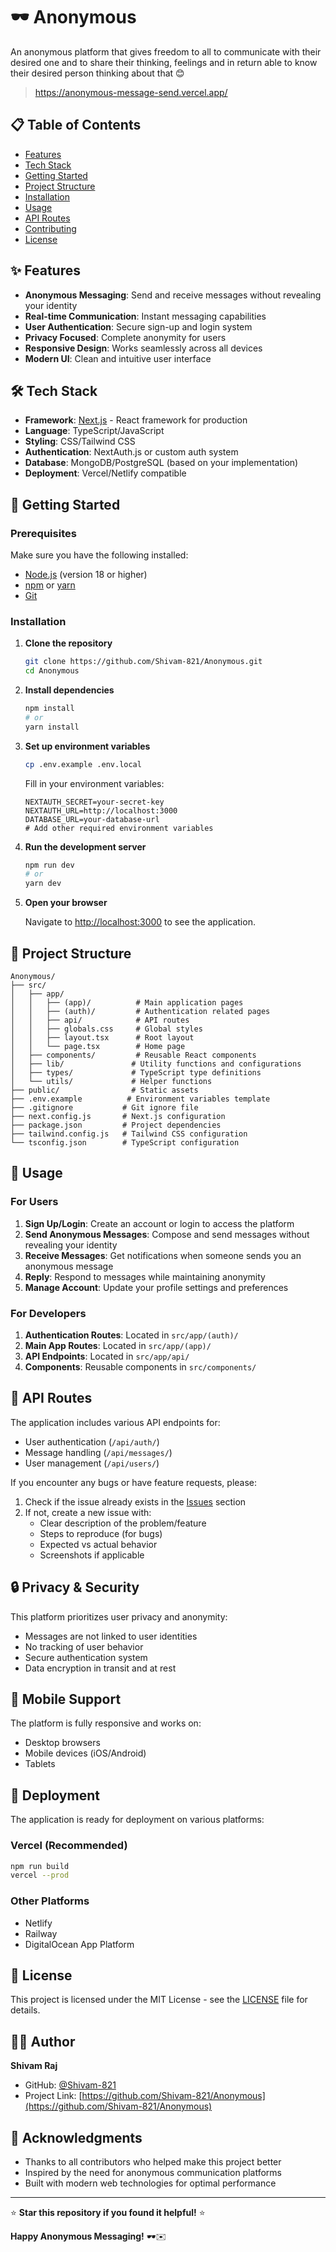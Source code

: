 # 🕶️ Anonymous  

An anonymous platform that gives freedom to all to communicate with their desired one and to share their thinking, feelings and in return able to know their desired person thinking about that 😊

> https://anonymous-message-send.vercel.app/

## 📋 Table of Contents

- [Features](#-features)
- [Tech Stack](#-tech-stack)
- [Getting Started](#-getting-started)
- [Project Structure](#-project-structure)
- [Installation](#-installation)
- [Usage](#-usage)
- [API Routes](#-api-routes)
- [Contributing](#-contributing)
- [License](#-license)

## ✨ Features

- **Anonymous Messaging**: Send and receive messages without revealing your identity
- **Real-time Communication**: Instant messaging capabilities
- **User Authentication**: Secure sign-up and login system
- **Privacy Focused**: Complete anonymity for users
- **Responsive Design**: Works seamlessly across all devices
- **Modern UI**: Clean and intuitive user interface

## 🛠️ Tech Stack

- **Framework**: [Next.js](https://nextjs.org/) - React framework for production
- **Language**: TypeScript/JavaScript
- **Styling**: CSS/Tailwind CSS
- **Authentication**: NextAuth.js or custom auth system
- **Database**: MongoDB/PostgreSQL (based on your implementation)
- **Deployment**: Vercel/Netlify compatible

## 🚀 Getting Started

### Prerequisites

Make sure you have the following installed:
- [Node.js](https://nodejs.org/) (version 18 or higher)
- [npm](https://www.npmjs.com/) or [yarn](https://yarnpkg.com/)
- [Git](https://git-scm.com/)

### Installation

1. **Clone the repository**
   ```bash
   git clone https://github.com/Shivam-821/Anonymous.git
   cd Anonymous
   ```

2. **Install dependencies**
   ```bash
   npm install
   # or
   yarn install
   ```

3. **Set up environment variables**
   ```bash
   cp .env.example .env.local
   ```
   
   Fill in your environment variables:
   ```env
   NEXTAUTH_SECRET=your-secret-key
   NEXTAUTH_URL=http://localhost:3000
   DATABASE_URL=your-database-url
   # Add other required environment variables
   ```

4. **Run the development server**
   ```bash
   npm run dev
   # or
   yarn dev
   ```

5. **Open your browser**
   
   Navigate to [http://localhost:3000](http://localhost:3000) to see the application.

## 📁 Project Structure

```
Anonymous/
├── src/
│   ├── app/
│   │   ├── (app)/          # Main application pages
│   │   ├── (auth)/         # Authentication related pages
│   │   ├── api/            # API routes
│   │   ├── globals.css     # Global styles
│   │   ├── layout.tsx      # Root layout
│   │   └── page.tsx        # Home page
│   ├── components/         # Reusable React components
│   ├── lib/               # Utility functions and configurations
│   ├── types/             # TypeScript type definitions
│   └── utils/             # Helper functions
├── public/                # Static assets
├── .env.example          # Environment variables template
├── .gitignore           # Git ignore file
├── next.config.js       # Next.js configuration
├── package.json         # Project dependencies
├── tailwind.config.js   # Tailwind CSS configuration
└── tsconfig.json        # TypeScript configuration
```

## 🔧 Usage

### For Users

1. **Sign Up/Login**: Create an account or login to access the platform
2. **Send Anonymous Messages**: Compose and send messages without revealing your identity
3. **Receive Messages**: Get notifications when someone sends you an anonymous message
4. **Reply**: Respond to messages while maintaining anonymity
5. **Manage Account**: Update your profile settings and preferences

### For Developers

1. **Authentication Routes**: Located in `src/app/(auth)/`
2. **Main App Routes**: Located in `src/app/(app)/`
3. **API Endpoints**: Located in `src/app/api/`
4. **Components**: Reusable components in `src/components/`

## 🔌 API Routes

The application includes various API endpoints for:

- User authentication (`/api/auth/`)
- Message handling (`/api/messages/`)
- User management (`/api/users/`)

If you encounter any bugs or have feature requests, please:

1. Check if the issue already exists in the [Issues](https://github.com/Shivam-821/Anonymous/issues) section
2. If not, create a new issue with:
   - Clear description of the problem/feature
   - Steps to reproduce (for bugs)
   - Expected vs actual behavior
   - Screenshots if applicable

## 🔒 Privacy & Security

This platform prioritizes user privacy and anonymity:

- Messages are not linked to user identities
- No tracking of user behavior
- Secure authentication system
- Data encryption in transit and at rest

## 📱 Mobile Support

The platform is fully responsive and works on:
- Desktop browsers
- Mobile devices (iOS/Android)
- Tablets

## 🚀 Deployment

The application is ready for deployment on various platforms:

### Vercel (Recommended)
```bash
npm run build
vercel --prod
```

### Other Platforms
- Netlify
- Railway
- DigitalOcean App Platform

## 📄 License

This project is licensed under the MIT License - see the [LICENSE](LICENSE) file for details.

## 👨‍💻 Author

**Shivam Raj**
- GitHub: [@Shivam-821](https://github.com/Shivam-821)
- Project Link: [https://github.com/Shivam-821/Anonymous](https://github.com/Shivam-821/Anonymous)

## 🙏 Acknowledgments

- Thanks to all contributors who helped make this project better
- Inspired by the need for anonymous communication platforms
- Built with modern web technologies for optimal performance

---

⭐ **Star this repository if you found it helpful!** ⭐

**Happy Anonymous Messaging!** 🕶️✉️

